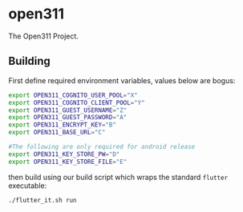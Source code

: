 # open311

The Open311 Project.

## Building

First define required environment variables, values below are bogus:

```bash
export OPEN311_COGNITO_USER_POOL="X"
export OPEN311_COGNITO_CLIENT_POOL="Y"
export OPEN311_GUEST_USERNAME="Z"
export OPEN311_GUEST_PASSWORD="A"
export OPEN311_ENCRYPT_KEY="B"
export OPEN311_BASE_URL="C"

#The following are only required for android release
export OPEN311_KEY_STORE_PW="D"
export OPEN311_KEY_STORE_FILE="E"
```

then build using our build script which wraps the standard `flutter` executable:

```bash
./flutter_it.sh run
```

